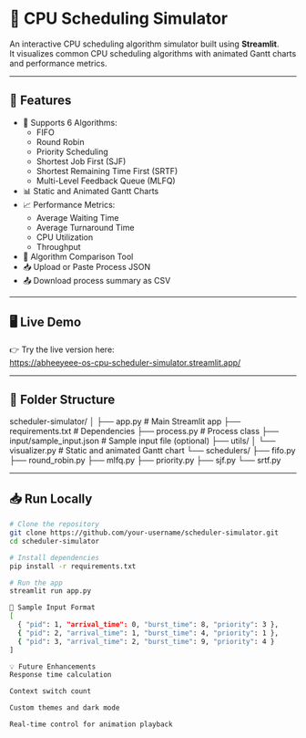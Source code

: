 # 🔧 CPU Scheduling Simulator

An interactive CPU scheduling algorithm simulator built using **Streamlit**.  
It visualizes common CPU scheduling algorithms with animated Gantt charts and performance metrics.

---

## 🚀 Features

- 🎯 Supports 6 Algorithms:
  - FIFO
  - Round Robin
  - Priority Scheduling
  - Shortest Job First (SJF)
  - Shortest Remaining Time First (SRTF)
  - Multi-Level Feedback Queue (MLFQ)
- 📊 Static and Animated Gantt Charts
- 📈 Performance Metrics:
  - Average Waiting Time
  - Average Turnaround Time
  - CPU Utilization
  - Throughput
- 🧠 Algorithm Comparison Tool
- 📥 Upload or Paste Process JSON
- 📤 Download process summary as CSV

---

## 🖥️ Live Demo

👉 Try the live version here:  
https://abheeyeee-os-cpu-scheduler-simulator.streamlit.app/

---

## 📂 Folder Structure
scheduler-simulator/
│
├── app.py # Main Streamlit app
├── requirements.txt # Dependencies
├── process.py # Process class
├── input/sample_input.json # Sample input file (optional)
├── utils/
│ └── visualizer.py # Static and animated Gantt chart
└── schedulers/
├── fifo.py
├── round_robin.py
├── mlfq.py
├── priority.py
├── sjf.py
└── srtf.py


---

## 📥 Run Locally

```bash
# Clone the repository
git clone https://github.com/your-username/scheduler-simulator.git
cd scheduler-simulator

# Install dependencies
pip install -r requirements.txt

# Run the app
streamlit run app.py

🔧 Sample Input Format
[
  { "pid": 1, "arrival_time": 0, "burst_time": 8, "priority": 3 },
  { "pid": 2, "arrival_time": 1, "burst_time": 4, "priority": 1 },
  { "pid": 3, "arrival_time": 2, "burst_time": 9, "priority": 4 }
]

💡 Future Enhancements
Response time calculation

Context switch count

Custom themes and dark mode

Real-time control for animation playback
